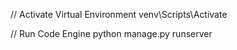// Activate Virtual Environment
venv\Scripts\Activate

// Run Code Engine
python manage.py runserver